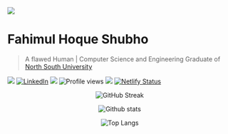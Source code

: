 ![](https://i.ibb.co/NCYptCh/banner.jpg)

# Fahimul Hoque Shubho

> A flawed Human | Computer Science and Engineering
Graduate of [North South University](http://www.northsouth.edu/)

  ![ ](https://img.shields.io/github/followers/FHShubho?style=social) [![LinkedIn](https://img.shields.io/badge/--linkedin?label=LinkedIn&logo=LinkedIn&style=social)](https://www.linkedin.com/in/fhshubho/) ![](https://img.shields.io/twitter/url?style=social&url=https%3A%2F%2Ftwitter.com%2FFHShubho) ![Profile views](https://gpvc.arturio.dev/FHShubho) [![](https://img.shields.io/website?url=https%3A%2F%2Ffhshubho.netlify.app%2F)](https://fhshubho.netlify.app/) [![Netlify Status](https://api.netlify.com/api/v1/badges/a95cabd3-0fd3-49fb-a95f-e2dde461c57b/deploy-status)](https://fhshubho.netlify.app/)
  
<div align="center">
  
![GitHub Streak](http://github-readme-streak-stats.herokuapp.com?user=fhshubho&theme=ayu-light) 

![Github stats](https://github-readme-stats.vercel.app/api?username=FHShubho&show_icons=true&hide_border=true) 

![Top Langs](https://github-readme-stats.vercel.app/api/top-langs/?username=FHShubho&layout=compact&hide=css&hide_border=true)

</div>
